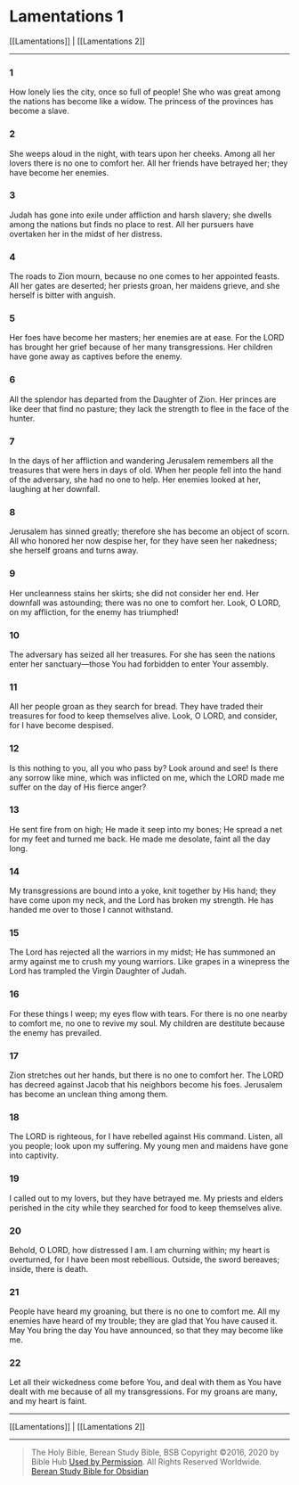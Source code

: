 # Lamentations 1

[[Lamentations]] | [[Lamentations 2]]

---

### 1
How lonely lies the city, once so full of people! She who was great among the nations has become like a widow. The princess of the provinces has become a slave.

### 2
She weeps aloud in the night, with tears upon her cheeks. Among all her lovers there is no one to comfort her. All her friends have betrayed her; they have become her enemies.

### 3
Judah has gone into exile under affliction and harsh slavery; she dwells among the nations but finds no place to rest. All her pursuers have overtaken her in the midst of her distress.

### 4
The roads to Zion mourn, because no one comes to her appointed feasts. All her gates are deserted; her priests groan, her maidens grieve, and she herself is bitter with anguish.

### 5
Her foes have become her masters; her enemies are at ease. For the LORD has brought her grief because of her many transgressions. Her children have gone away as captives before the enemy.

### 6
All the splendor has departed from the Daughter of Zion. Her princes are like deer that find no pasture; they lack the strength to flee in the face of the hunter.

### 7
In the days of her affliction and wandering Jerusalem remembers all the treasures that were hers in days of old. When her people fell into the hand of the adversary, she had no one to help. Her enemies looked at her, laughing at her downfall.

### 8
Jerusalem has sinned greatly; therefore she has become an object of scorn. All who honored her now despise her, for they have seen her nakedness; she herself groans and turns away.

### 9
Her uncleanness stains her skirts; she did not consider her end. Her downfall was astounding; there was no one to comfort her. Look, O LORD, on my affliction, for the enemy has triumphed!

### 10
The adversary has seized all her treasures. For she has seen the nations enter her sanctuary—those You had forbidden to enter Your assembly.

### 11
All her people groan as they search for bread. They have traded their treasures for food to keep themselves alive. Look, O LORD, and consider, for I have become despised.

### 12
Is this nothing to you, all you who pass by? Look around and see! Is there any sorrow like mine, which was inflicted on me, which the LORD made me suffer on the day of His fierce anger?

### 13
He sent fire from on high; He made it seep into my bones; He spread a net for my feet and turned me back. He made me desolate, faint all the day long.

### 14
My transgressions are bound into a yoke, knit together by His hand; they have come upon my neck, and the Lord has broken my strength. He has handed me over to those I cannot withstand.

### 15
The Lord has rejected all the warriors in my midst; He has summoned an army against me to crush my young warriors. Like grapes in a winepress the Lord has trampled the Virgin Daughter of Judah.

### 16
For these things I weep; my eyes flow with tears. For there is no one nearby to comfort me, no one to revive my soul. My children are destitute because the enemy has prevailed.

### 17
Zion stretches out her hands, but there is no one to comfort her. The LORD has decreed against Jacob that his neighbors become his foes. Jerusalem has become an unclean thing among them.

### 18
The LORD is righteous, for I have rebelled against His command. Listen, all you people; look upon my suffering. My young men and maidens have gone into captivity.

### 19
I called out to my lovers, but they have betrayed me. My priests and elders perished in the city while they searched for food to keep themselves alive.

### 20
Behold, O LORD, how distressed I am. I am churning within; my heart is overturned, for I have been most rebellious. Outside, the sword bereaves; inside, there is death.

### 21
People have heard my groaning, but there is no one to comfort me. All my enemies have heard of my trouble; they are glad that You have caused it. May You bring the day You have announced, so that they may become like me.

### 22
Let all their wickedness come before You, and deal with them as You have dealt with me because of all my transgressions. For my groans are many, and my heart is faint.

---

[[Lamentations]] | [[Lamentations 2]]

---

> The Holy Bible, Berean Study Bible, BSB
> Copyright &copy;2016, 2020 by Bible Hub
> [Used by Permission](https://berean.bible/terms.htm). All Rights Reserved Worldwide.
> [Berean Study Bible for Obsidian](https://github.com/gapmiss/berean-study-bible-for-obsidian)</small>

